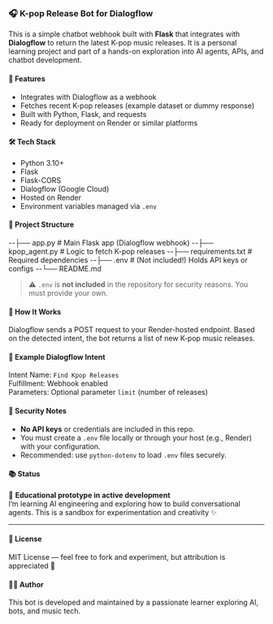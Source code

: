 ### 🎧 K-pop Release Bot for Dialogflow

This is a simple chatbot webhook built with **Flask** that integrates with **Dialogflow** to return the latest K-pop music releases. It is a personal learning project and part of a hands-on exploration into AI agents, APIs, and chatbot development.

#### 🚀 Features

- Integrates with Dialogflow as a webhook
- Fetches recent K-pop releases (example dataset or dummy response)
- Built with Python, Flask, and requests
- Ready for deployment on Render or similar platforms

#### 🛠️ Tech Stack

- Python 3.10+
- Flask
- Flask-CORS
- Dialogflow (Google Cloud)
- Hosted on Render
- Environment variables managed via `.env`

#### 📁 Project Structure

--├── app.py # Main Flask app (Dialogflow webhook) 
--├── kpop_agent.py # Logic to fetch K-pop releases 
--├── requirements.txt # Required dependencies 
--├── .env # (Not included!) Holds API keys or configs 
--└── README.md

> ⚠️ `.env` is **not included** in the repository for security reasons. You must provide your own.

#### 📡 How It Works

Dialogflow sends a POST request to your Render-hosted endpoint. Based on the detected intent, the bot returns a list of new K-pop music releases.

#### 🧪 Example Dialogflow Intent

Intent Name: `Find Kpop Releases`  
Fulfillment: Webhook enabled  
Parameters: Optional parameter `limit` (number of releases)

#### 🔐 Security Notes

- **No API keys** or credentials are included in this repo.
- You must create a `.env` file locally or through your host (e.g., Render) with your configuration.
- Recommended: use `python-dotenv` to load `.env` files securely.

#### 📚 Status

📌 **Educational prototype in active development**  
I’m learning AI engineering and exploring how to build conversational agents. This is a sandbox for experimentation and creativity ✨

---

#### 📃 License

MIT License — feel free to fork and experiment, but attribution is appreciated 🙏

#### 🙋‍♀️ Author

This bot is developed and maintained by a passionate learner exploring AI, bots, and music tech.

